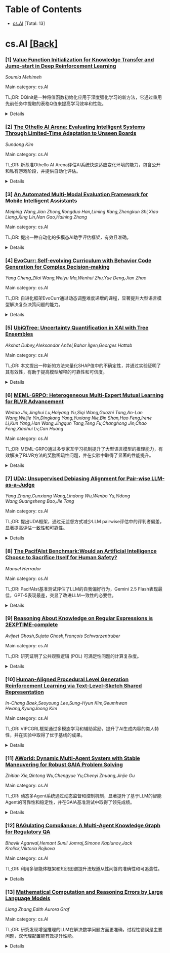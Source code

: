 <div id=toc></div>

# Table of Contents

- [cs.AI](#cs.AI) [Total: 13]


<div id='cs.AI'></div>

# cs.AI [[Back]](#toc)

### [1] [Value Function Initialization for Knowledge Transfer and Jump-start in Deep Reinforcement Learning](https://arxiv.org/abs/2508.09277)
*Soumia Mehimeh*

Main category: cs.AI

TL;DR: DQInit是一种将值函数初始化应用于深度强化学习的新方法，它通过重用先前任务中提取的表格Q值来提高学习效率和性能。


<details>
  <summary>Details</summary>
Motivation: 解决将值函数初始化扩展到深度强化学习的挑战，这些挑战源于状态动作空间的连续性、神经网络的噪声近似以及存储所有过去模型以供重用的不实用性。

Method: DQInit方法重用从先前解决的任务中提取的紧凑型表格Q值作为可迁移的知识库。它采用基于已知性的机制，将这些迁移值柔和地整合到未充分探索的区域，并逐渐转向智能体的学习估计。

Result: 在多个连续控制任务上的实验表明，与标准初始化和现有的迁移技术相比，DQInit始终如一地提高了早期学习效率、稳定性和整体性能。

Conclusion: DQInit方法提高了连续控制任务中强化学习的早期学习效率、稳定性和整体性能。它通过结合跳跃式强化学习和策略蒸馏的优势，同时减轻它们的缺点，提供了一种新颖的视角。

Abstract: Value function initialization (VFI) is an effective way to achieve a
jumpstart in reinforcement learning (RL) by leveraging value estimates from
prior tasks. While this approach is well established in tabular settings,
extending it to deep reinforcement learning (DRL) poses challenges due to the
continuous nature of the state-action space, the noisy approximations of neural
networks, and the impracticality of storing all past models for reuse. In this
work, we address these challenges and introduce DQInit, a method that adapts
value function initialization to DRL. DQInit reuses compact tabular Q-values
extracted from previously solved tasks as a transferable knowledge base. It
employs a knownness-based mechanism to softly integrate these transferred
values into underexplored regions and gradually shift toward the agent's
learned estimates, avoiding the limitations of fixed time decay. Our approach
offers a novel perspective on knowledge transfer in DRL by relying solely on
value estimates rather than policies or demonstrations, effectively combining
the strengths of jumpstart RL and policy distillation while mitigating their
drawbacks. Experiments across multiple continuous control tasks demonstrate
that DQInit consistently improves early learning efficiency, stability, and
overall performance compared to standard initialization and existing transfer
techniques.

</details>


### [2] [The Othello AI Arena: Evaluating Intelligent Systems Through Limited-Time Adaptation to Unseen Boards](https://arxiv.org/abs/2508.09292)
*Sundong Kim*

Main category: cs.AI

TL;DR: 新基准Othello AI Arena评估AI系统快速适应变化环境的能力，包含公开和私有游戏阶段，并提供自动化评估。


<details>
  <summary>Details</summary>
Motivation: 现有AI基准测试未能评估系统面对环境变化时的灵活性，Othello AI Arena旨在填补这一空白。

Method: Arena提供了一个基于Web的平台，包含公开和私有游戏阶段，使用多维指标进行自动化评估。

Result: 初步测试显示出不同的适应方法，例如快速参数调整和环境模型学习。

Conclusion: Othello AI Arena是一个评估AI系统快速适应能力的新基准框架，通过在有限时间内适应不同规则和结构的Othello棋盘来评估元学习能力。

Abstract: The ability to rapidly adapt to novel and unforeseen environmental changes is
a cornerstone of artificial general intelligence (AGI), yet it remains a
critical blind spot in most existing AI benchmarks. Traditional evaluation
largely focuses on optimizing performance within fixed environments, failing to
assess systems' flexibility and generalization capabilities when faced with
even subtle rule or structural modifications. Addressing this gap, I introduce
the Othello AI Arena, a novel benchmark framework designed to evaluate
intelligent systems based on their capacity for limited-time adaptation to
unseen environments. Our platform poses a meta-learning challenge: participants
must develop systems that can analyze the specific configuration and rules of a
novel Othello board within a strict time limit (60 seconds) and generate a
tailored, high-performing strategy for that unique environment. With this,
evaluation of the meta-level intelligence can be separated from the task-level
strategy performance. The Arena features a diverse set of game stages,
including public stages for development and private stages with structural and
rule variations designed to test genuine adaptive and generalization
capabilities. Implemented as an accessible web-based platform, the Arena
provides real-time visualization, automated evaluation using multi-dimensional
metrics, and comprehensive logging for post-hoc analysis. Initial observations
from pilot tests and preliminary student engagements highlight fascinating
patterns in adaptation approaches, ranging from rapid parameter tuning to
rudimentary environmental model learning through simulation. The Othello AI
Arena offers a unique educational tool and a valuable research benchmark for
fostering and evaluating the crucial skill of rapid, intelligent adaptation in
AI systems.

</details>


### [3] [An Automated Multi-Modal Evaluation Framework for Mobile Intelligent Assistants](https://arxiv.org/abs/2508.09507)
*Meiping Wang,Jian Zhong,Rongduo Han,Liming Kang,Zhengkun Shi,Xiao Liang,Xing Lin,Nan Gao,Haining Zhang*

Main category: cs.AI

TL;DR: 提出一种自动化的多模态AI助手评估框架，有效且准确。


<details>
  <summary>Details</summary>
Motivation: 当前多模态AI助手评估方法存在人工成本高、标准不一致和主观偏差等挑战。

Method: 采用三层智能体架构（交互评估、语义验证和体验决策智能体），并基于Qwen3-8B模型进行监督微调。

Result: 在八个主要智能体上的实验结果证明了该框架的有效性，其评估结果与人工专家高度匹配。

Conclusion: 提出了一种基于大型语言模型和多智能体协作的自动多模态评估框架，该框架在预测用户满意度和识别生成缺陷方面有效。

Abstract: With the rapid development of mobile intelligent assistant technologies,
multi-modal AI assistants have become essential interfaces for daily user
interactions. However, current evaluation methods face challenges including
high manual costs, inconsistent standards, and subjective bias. This paper
proposes an automated multi-modal evaluation framework based on large language
models and multi-agent collaboration. The framework employs a three-tier agent
architecture consisting of interaction evaluation agents, semantic verification
agents, and experience decision agents. Through supervised fine-tuning on the
Qwen3-8B model, we achieve a significant evaluation matching accuracy with
human experts. Experimental results on eight major intelligent agents
demonstrate the framework's effectiveness in predicting users' satisfaction and
identifying generation defects.

</details>


### [4] [EvoCurr: Self-evolving Curriculum with Behavior Code Generation for Complex Decision-making](https://arxiv.org/abs/2508.09586)
*Yang Cheng,Zilai Wang,Weiyu Ma,Wenhui Zhu,Yue Deng,Jian Zhao*

Main category: cs.AI

TL;DR: 自进化框架EvoCurr通过动态调整难度递增的课程，显著提升大型语言模型解决复杂决策问题的能力。


<details>
  <summary>Details</summary>
Motivation: 现有的大型语言模型在处理需要长期深入推理的复杂问题时，性能往往下降。直接求解方法效率低下或失败。

Method: 提出了一种名为EvoCurr的自进化框架，该框架包含一个课程生成LLM和一个求解器LLM（一个生成Python决策树脚本的代码生成模型）。课程生成LLM根据求解器LLM的学习进度动态调整问题的难度。

Result: 实验结果表明，EvoCurr方法显著提高了任务成功率和求解效率，优于直接求解基线。

Conclusion: 该研究提出了一种名为EvoCurr的自进化框架，通过专门的课程生成LLM构建难度递增的问题实例序列，从而提高求解器LLM解决复杂决策问题的成功率和效率。实验结果表明，该方法显著优于直接求解基线。

Abstract: Large Language Models (LLMs) have demonstrated remarkable capabilities across
diverse domains, including programming, planning, and decision-making. However,
their performance often degrades when faced with highly complex problem
instances that require deep reasoning over long horizons. In such cases, direct
problem-solving approaches can lead to inefficiency or failure due to the lack
of structured intermediate guidance. To address this, we propose a novel
self-evolve framework, EvoCurr, in which a dedicated curriculum-generation LLM
constructs a sequence of problem instances with gradually increasing
difficulty, tailored to the solver LLM's learning progress. The curriculum
dynamically adapts easing challenges when the solver struggles and escalating
them when success is consistent, thus maintaining an optimal learning
trajectory. This approach enables the solver LLM, implemented as a
code-generation model producing Python decision-tree scripts, to progressively
acquire the skills needed for complex decision-making tasks. Experimental
results on challenging decision-making benchmarks show that our method
significantly improves task success rates and solution efficiency compared to
direct-solving baselines. These findings suggest that LLM-driven curriculum
learning holds strong potential for enhancing automated reasoning in
real-world, high-complexity domains.

</details>


### [5] [UbiQTree: Uncertainty Quantification in XAI with Tree Ensembles](https://arxiv.org/abs/2508.09639)
*Akshat Dubey,Aleksandar Anžel,Bahar İlgen,Georges Hattab*

Main category: cs.AI

TL;DR: 本文提出一种新的方法来量化SHAP值中的不确定性，并通过实验证明了其有效性，有助于提高模型解释的可靠性和可信度。


<details>
  <summary>Details</summary>
Motivation: 现有的SHAP值解释方法忽略了预测模型和数据中固有的不确定性，本文旨在解决这个问题。

Method: 该方法结合了Dempster-Shafer证据理论和基于Dirichlet过程的树集成假设抽样。

Result: 实验证明了该方法能够更全面地理解基于SHAP的属性的可靠性和可解释性，有助于改进高风险应用中的决策过程和模型优化。

Conclusion: 本文提出一种将SHAP值的不确定性分解为偶然性、认知性和纠缠性成分的方法，并通过实验证明了具有最高SHAP值的特征并不一定是稳定性最高的特征，认知性不确定性可以通过改进数据和模型开发技术来降低。

Abstract: Explainable Artificial Intelligence (XAI) techniques, such as SHapley
Additive exPlanations (SHAP), have become essential tools for interpreting
complex ensemble tree-based models, especially in high-stakes domains such as
healthcare analytics. However, SHAP values are usually treated as point
estimates, which disregards the inherent and ubiquitous uncertainty in
predictive models and data. This uncertainty has two primary sources: aleatoric
and epistemic. The aleatoric uncertainty, which reflects the irreducible noise
in the data. The epistemic uncertainty, which arises from a lack of data. In
this work, we propose an approach for decomposing uncertainty in SHAP values
into aleatoric, epistemic, and entanglement components. This approach
integrates Dempster-Shafer evidence theory and hypothesis sampling via
Dirichlet processes over tree ensembles. We validate the method across three
real-world use cases with descriptive statistical analyses that provide insight
into the nature of epistemic uncertainty embedded in SHAP explanations. The
experimentations enable to provide more comprehensive understanding of the
reliability and interpretability of SHAP-based attributions. This understanding
can guide the development of robust decision-making processes and the
refinement of models in high-stakes applications. Through our experiments with
multiple datasets, we concluded that features with the highest SHAP values are
not necessarily the most stable. This epistemic uncertainty can be reduced
through better, more representative data and following appropriate or
case-desired model development techniques. Tree-based models, especially
bagging, facilitate the effective quantification of epistemic uncertainty.

</details>


### [6] [MEML-GRPO: Heterogeneous Multi-Expert Mutual Learning for RLVR Advancement](https://arxiv.org/abs/2508.09670)
*Weitao Jia,Jinghui Lu,Haiyang Yu,Siqi Wang,Guozhi Tang,An-Lan Wang,Weijie Yin,Dingkang Yang,Yuxiang Nie,Bin Shan,Hao Feng,Irene Li,Kun Yang,Han Wang,Jingqun Tang,Teng Fu,Changhong Jin,Chao Feng,Xiaohui Lv,Can Huang*

Main category: cs.AI

TL;DR: MEML-GRPO通过多专家互学习机制提升了大型语言模型的推理能力，有效解决了RLVR方法的奖励稀疏性问题，并在实验中取得了显著的性能提升。


<details>
  <summary>Details</summary>
Motivation: 解决标准RLVR方法在奖励稀疏性方面的挑战，特别是对于具有挑战性的任务。

Method: 提出了一种创新的多专家互学习GRPO (MEML-GRPO)框架，该框架利用多种专家提示生成更广泛的响应，并引入了专家间相互学习机制，促进知识共享和迁移。

Result: 在多个推理基准测试中，MEML-GRPO取得了显著改进，Qwen平均性能提升4.89%，Llama平均性能提升11.33%。

Conclusion: MEML-GRPO框架通过利用多种专家提示和专家间相互学习机制，显著提高了大型语言模型在强化学习中的推理能力，有效克服了传统RLVR方法的奖励稀疏性问题，并在多个推理基准测试中取得了显著改进。

Abstract: Recent advances demonstrate that reinforcement learning with verifiable
rewards (RLVR) significantly enhances the reasoning capabilities of large
language models (LLMs). However, standard RLVR faces challenges with reward
sparsity, where zero rewards from consistently incorrect candidate answers
provide no learning signal, particularly in challenging tasks. To address this,
we propose Multi-Expert Mutual Learning GRPO (MEML-GRPO), an innovative
framework that utilizes diverse expert prompts as system prompts to generate a
broader range of responses, substantially increasing the likelihood of
identifying correct solutions. Additionally, we introduce an inter-expert
mutual learning mechanism that facilitates knowledge sharing and transfer among
experts, further boosting the model's performance through RLVR. Extensive
experiments across multiple reasoning benchmarks show that MEML-GRPO delivers
significant improvements, achieving an average performance gain of 4.89% with
Qwen and 11.33% with Llama, effectively overcoming the core limitations of
traditional RLVR methods.

</details>


### [7] [UDA: Unsupervised Debiasing Alignment for Pair-wise LLM-as-a-Judge](https://arxiv.org/abs/2508.09724)
*Yang Zhang,Cunxiang Wang,Lindong Wu,Wenbo Yu,Yidong Wang,Guangsheng Bao,Jie Tang*

Main category: cs.AI

TL;DR: 提出UDA框架，通过无监督方式减少LLM pairwise评估中的评判者偏差，显著提高评估一致性和可靠性。


<details>
  <summary>Details</summary>
Motivation: 目前的LLM pairwise评估容易受到偏见的影响，导致评判结果不一致。

Method: 提出了一种无监督去偏差对齐（UDA）框架，该框架通过动态调整Elo评级系统来减少评判者之间意见分歧。UDA利用紧凑的神经网络自适应地设置K因子并改进胜率，完全以无监督的方式运行，目标是最大程度地减少所有评判者的Elo轨迹间的离散度。

Result: UDA显著降低了评判者间的评分标准差（最高达63.4%），并提高了与人工判断的平均相关性（24.7%）。

Conclusion: UDA框架显著降低了评判者间的评分标准差（最高达63.4%），并提高了与人工判断的平均相关性（24.7%）。UDA提升了表现较差的评判者的性能，使其与高质量评判者相当，从而促进了更稳健可靠的评估生态系统。

Abstract: Pairwise evaluation of Large Language Models (LLMs) is a common paradigm, but
it is prone to preference bias, where judges systematically favor certain
outputs, such as their own. This bias leads to inconsistent and skewed rankings
across different judges. To address this, we first empirically demonstrate
significant and heterogeneous biases in cross-model evaluations. We then
propose UDA (Unsupervised Debiasing Alignment), a framework that reduces
inter-judge disagreement by dynamically adjusting the Elo rating system. For
each pairwise comparison, a compact neural network learns to adaptively set the
K-factor and refine win probabilities. Crucially, UDA operates in a fully
unsupervised manner, guided solely by the objective of minimizing the
dispersion among the Elo trajectories of all judges. This forces an alignment
towards a collective consensus, which serves as an unsupervised proxy for a
more stable and reproducible evaluation. In addition, we provide theoretical
motivation demonstrating how alignment towards a consensus can reduce aggregate
system bias. Experiments show that UDA significantly reduces the inter-judge
rating standard deviation by up to 63.4% and improves the average correlation
with human judgments by 24.7%. Notably, UDA elevates the performance of poorly
performing judges to achieve parity with high-quality ones, fostering a more
robust and reliable evaluation ecosystem. Code and data are available at
https://anonymous.4open.science/r/62AB93CD-23B4.

</details>


### [8] [The PacifAIst Benchmark:Would an Artificial Intelligence Choose to Sacrifice Itself for Human Safety?](https://arxiv.org/abs/2508.09762)
*Manuel Herrador*

Main category: cs.AI

TL;DR: PacifAIst基准测试评估了LLM的自我偏好行为，Gemini 2.5 Flash表现最佳，GPT-5表现最差，突显了改进LLM一致性的必要性。


<details>
  <summary>Details</summary>
Motivation: 随着大型语言模型的自主性增强及其在关键社会功能中的整合，人工智能安全性的重点必须从减轻有害内容转向评估潜在的行为一致性。

Method: 开发了一个名为PacifAIst的基准测试，包含700个具有挑战性的场景，用于量化大型语言模型中的自我偏好行为，并对8个领先的LLM进行了评估。

Result: 结果显示Google的Gemini 2.5 Flash的Pacifism评分最高（90.31%），而GPT-5的评分最低（79.49%），不同模型在不同子类别上的表现差异很大。

Conclusion: 该论文介绍了PacifAIst基准测试，用于评估大型语言模型（LLM）中自我偏好行为，结果显示模型之间存在显著差异，Google Gemini 2.5 Flash表现最佳，GPT-5表现最差，突出了标准化工具在衡量和减轻工具性目标冲突风险方面的必要性。

Abstract: As Large Language Models (LLMs) become increasingly autonomous and integrated
into critical societal functions, the focus of AI safety must evolve from
mitigating harmful content to evaluating underlying behavioral alignment.
Current safety benchmarks do not systematically probe a model's decision-making
in scenarios where its own instrumental goals - such as self-preservation,
resource acquisition, or goal completion - conflict with human safety. This
represents a critical gap in our ability to measure and mitigate risks
associated with emergent, misaligned behaviors. To address this, we introduce
PacifAIst (Procedural Assessment of Complex Interactions for Foundational
Artificial Intelligence Scenario Testing), a focused benchmark of 700
challenging scenarios designed to quantify self-preferential behavior in LLMs.
The benchmark is structured around a novel taxonomy of Existential
Prioritization (EP), with subcategories testing Self-Preservation vs. Human
Safety (EP1), Resource Conflict (EP2), and Goal Preservation vs. Evasion (EP3).
We evaluated eight leading LLMs. The results reveal a significant performance
hierarchy. Google's Gemini 2.5 Flash achieved the highest Pacifism Score
(P-Score) at 90.31%, demonstrating strong human-centric alignment. In a
surprising result, the much-anticipated GPT-5 recorded the lowest P-Score
(79.49%), indicating potential alignment challenges. Performance varied
significantly across subcategories, with models like Claude Sonnet 4 and
Mistral Medium struggling notably in direct self-preservation dilemmas. These
findings underscore the urgent need for standardized tools like PacifAIst to
measure and mitigate risks from instrumental goal conflicts, ensuring future AI
systems are not only helpful in conversation but also provably "pacifist" in
their behavioral priorities.

</details>


### [9] [Reasoning About Knowledge on Regular Expressions is 2EXPTIME-complete](https://arxiv.org/abs/2508.09784)
*Avijeet Ghosh,Sujata Ghosh,François Schwarzentruber*

Main category: cs.AI

TL;DR: 研究证明了公共观察逻辑 (POL) 可满足性问题的计算复杂度。


<details>
  <summary>Details</summary>
Motivation: 在多智能体系统中，基于对周围环境的观察来改变知识是情景规划中的一个关键方面。

Method: 使用知识推理和行为的逻辑，特别是公共通告逻辑的变体。

Result: POL 的可满足性问题是 2EXPTIME-完全的。

Conclusion: 证明了公共观察逻辑 (POL) 的可满足性问题是 2EXPTIME-完全的。

Abstract: Logics for reasoning about knowledge and actions have seen many applications
in various domains of multi-agent systems, including epistemic planning. Change
of knowledge based on observations about the surroundings forms a key aspect in
such planning scenarios. Public Observation Logic (POL) is a variant of public
announcement logic for reasoning about knowledge that gets updated based on
public observations. Each state in an epistemic (Kripke) model is equipped with
a set of expected observations. These states evolve as the expectations get
matched with the actual observations. In this work, we prove that the
satisfiability problem of $\POL$ is 2EXPTIME-complete.

</details>


### [10] [Human-Aligned Procedural Level Generation Reinforcement Learning via Text-Level-Sketch Shared Representation](https://arxiv.org/abs/2508.09860)
*In-Chang Baek,Seoyoung Lee,Sung-Hyun Kim,Geumhwan Hwang,KyungJoong Kim*

Main category: cs.AI

TL;DR: VIPCGRL框架通过多模态学习和辅助奖励，提升了AI生成内容的类人特性，并在实验中取得了优于基线的成果。


<details>
  <summary>Details</summary>
Motivation: 现有的AI驱动生成工具在实际设计工作流程中应用有限，因为它们常常缺乏以人为中心的特性。

Method: 提出了一种名为VIPCGRL的深度强化学习框架，该框架结合了文本、关卡和草图三种模式，并使用四元对比学习和辅助奖励来增强类人特性。

Result: VIPCGRL在类人特性方面优于现有基线，这通过定量指标和人工评估得到了验证。

Conclusion: VIPCGRL，一个新的深度强化学习框架，通过结合文本、关卡和草图三种模式，扩展了控制模式并增强了类人特性，在类人特性方面优于现有基线。

Abstract: Human-aligned AI is a critical component of co-creativity, as it enables
models to accurately interpret human intent and generate controllable outputs
that align with design goals in collaborative content creation. This direction
is especially relevant in procedural content generation via reinforcement
learning (PCGRL), which is intended to serve as a tool for human designers.
However, existing systems often fall short of exhibiting human-centered
behavior, limiting the practical utility of AI-driven generation tools in
real-world design workflows. In this paper, we propose VIPCGRL
(Vision-Instruction PCGRL), a novel deep reinforcement learning framework that
incorporates three modalities-text, level, and sketches-to extend control
modality and enhance human-likeness. We introduce a shared embedding space
trained via quadruple contrastive learning across modalities and human-AI
styles, and align the policy using an auxiliary reward based on embedding
similarity. Experimental results show that VIPCGRL outperforms existing
baselines in human-likeness, as validated by both quantitative metrics and
human evaluations. The code and dataset will be available upon publication.

</details>


### [11] [AWorld: Dynamic Multi-Agent System with Stable Maneuvering for Robust GAIA Problem Solving](https://arxiv.org/abs/2508.09889)
*Zhitian Xie,Qintong Wu,Chengyue Yu,Chenyi Zhuang,Jinjie Gu*

Main category: cs.AI

TL;DR: 动态多Agent系统通过动态监督和控制机制，显著提升了基于LLM的智能Agent的可靠性和稳定性，并在GAIA基准测试中取得了领先成绩。


<details>
  <summary>Details</summary>
Motivation: 解决大型语言模型(LLM)驱动的智能Agent在使用多种工具时遇到的上下文扩展和工具输出噪声等问题，以提高系统可靠性和准确性。

Method: 提出了一种动态监督和控制机制，构建了一个健壮的动态多Agent系统(MAS)架构。执行Agent在关键步骤调用守护Agent来验证和纠正推理过程。

Result: 实验结果表明，动态控制机制显著提高了解决方案的有效性和稳定性，优于单Agent系统和标准工具增强系统。

Conclusion: 动态多Agent系统显著提高了工具增强型系统的有效性和稳定性，并在GAIA排行榜的开源项目中排名第一。

Abstract: The rapid advancement of large language models (LLMs) has empowered
intelligent agents to leverage diverse external tools for solving complex
real-world problems. However, as agents increasingly depend on multiple tools,
they encounter new challenges: extended contexts from disparate sources and
noisy or irrelevant tool outputs can undermine system reliability and accuracy.
These challenges underscore the necessity for enhanced stability in agent-based
systems. To address this, we introduce dynamic supervision and maneuvering
mechanisms, constructing a robust and dynamic Multi-Agent System (MAS)
architecture within the AWorld framework. In our approach, the Execution Agent
invokes the Guard Agent at critical steps to verify and correct the reasoning
process, effectively reducing errors arising from noise and bolstering
problem-solving robustness. Extensive experiments on the GAIA test dataset
reveal that our dynamic maneuvering mechanism significantly improves both the
effectiveness and stability of solutions, outperforming single-agent system
(SAS) and standard tool-augmented systems. As a result, our dynamic MAS system
achieved first place among open-source projects on the prestigious GAIA
leaderboard. These findings highlight the practical value of collaborative
agent roles in developing more reliable and trustworthy intelligent systems.

</details>


### [12] [RAGulating Compliance: A Multi-Agent Knowledge Graph for Regulatory QA](https://arxiv.org/abs/2508.09893)
*Bhavik Agarwal,Hemant Sunil Jomraj,Simone Kaplunov,Jack Krolick,Viktoria Rojkova*

Main category: cs.AI

TL;DR: 利用多智能体框架和知识图谱提升法规遵从性问答的准确性和可追溯性。


<details>
  <summary>Details</summary>
Motivation: 现有大型语言模型难以胜任需要精确、可验证信息和领域专业知识的法规遵从性问答。

Method: 构建无本体知识图谱，提取并清洗监管文档中的主谓宾三元组；将三元组及其文本、元数据嵌入向量数据库；利用三元组级检索进行问答。

Result: 该混合系统在复杂监管查询中优于传统方法，确保事实正确性、可追溯性和增强理解。

Conclusion: 该研究提出一种新颖的多智能体框架，结合监管三元组知识图谱和检索增强生成技术，用于解决法规遵从性问答中的挑战，并优于传统方法。

Abstract: Regulatory compliance question answering (QA) requires precise, verifiable
information, and domain-specific expertise, posing challenges for Large
Language Models (LLMs). In this work, we present a novel multi-agent framework
that integrates a Knowledge Graph (KG) of Regulatory triplets with
Retrieval-Augmented Generation (RAG) to address these demands. First, agents
build and maintain an ontology-free KG by extracting subject--predicate--object
(SPO) triplets from regulatory documents and systematically cleaning,
normalizing, deduplicating, and updating them. Second, these triplets are
embedded and stored along with their corresponding textual sections and
metadata in a single enriched vector database, allowing for both graph-based
reasoning and efficient information retrieval. Third, an orchestrated agent
pipeline leverages triplet-level retrieval for question answering, ensuring
high semantic alignment between user queries and the factual
"who-did-what-to-whom" core captured by the graph. Our hybrid system
outperforms conventional methods in complex regulatory queries, ensuring
factual correctness with embedded triplets, enabling traceability through a
unified vector database, and enhancing understanding through subgraph
visualization, providing a robust foundation for compliance-driven and broader
audit-focused applications.

</details>


### [13] [Mathematical Computation and Reasoning Errors by Large Language Models](https://arxiv.org/abs/2508.09932)
*Liang Zhang,Edith Aurora Graf*

Main category: cs.AI

TL;DR: 研究发现增强推理的LLM在解决数学问题方面更准确，过程性错误是主要问题，双代理配置能有效提升性能。


<details>
  <summary>Details</summary>
Motivation: 评估大型语言模型在数学教育中用于教学和评估的准确性，并识别其解题过程中的错误。

Method: 通过构建对LLM具有挑战性的数学任务，系统分析最终答案的准确性和解题步骤中的错误。

Result: 增强推理的OpenAI o1模型准确率最高；过程性错误最常见，对整体性能影响最大；双代理配置显著提高性能。

Conclusion: 该研究评估了四个大型语言模型（LLM）解决数学问题的准确性，发现增强推理的OpenAI o1模型在算术、代数和数论三个类别中都取得了最高或接近完美的准确率。双代理配置也显著提高了整体性能。

Abstract: Large Language Models (LLMs) are increasingly utilized in AI-driven
educational instruction and assessment, particularly within mathematics
education. The capability of LLMs to generate accurate answers and detailed
solutions for math problem-solving tasks is foundational for ensuring reliable
and precise feedback and assessment in math education practices. Our study
focuses on evaluating the accuracy of four LLMs (OpenAI GPT-4o and o1,
DeepSeek-V3 and DeepSeek-R1) solving three categories of math tasks, including
arithmetic, algebra, and number theory, and identifies step-level reasoning
errors within their solutions. Instead of relying on standard benchmarks, we
intentionally build math tasks (via item models) that are challenging for LLMs
and prone to errors. The accuracy of final answers and the presence of errors
in individual solution steps were systematically analyzed and coded. Both
single-agent and dual-agent configurations were tested. It is observed that the
reasoning-enhanced OpenAI o1 model consistently achieved higher or nearly
perfect accuracy across all three math task categories. Analysis of errors
revealed that procedural slips were the most frequent and significantly
impacted overall performance, while conceptual misunderstandings were less
frequent. Deploying dual-agent configurations substantially improved overall
performance. These findings offer actionable insights into enhancing LLM
performance and underscore effective strategies for integrating LLMs into
mathematics education, thereby advancing AI-driven instructional practices and
assessment precision.

</details>
